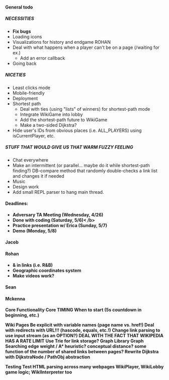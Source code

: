 #### General todo
##### NECESSITIES
- <b>Fix bugs</b>
- Loading icons
- Visualizations for history and endgame ROHAN
- Deal with what happens when a player can't be on a page (/waiting for ex.)
  - Add an error callback
- Going back
##### NICETIES
- Least clicks mode
- Mobile-friendly
- Deployment
- Shortest path
  - Deal with ties (using "lists" of winners) for shortest-path mode
  - Integrate WikiGame into lobby
  - Add the shortest-path future to WikiGame
  - Make a two-sided Dijkstra?
- Hide user's IDs from obvious places (i.e. ALL_PLAYERS) using isCurrentPlayer, etc.
##### STUFF THAT WOULD GIVE US THAT WARM FUZZY FEELING
- Chat everywhere
- Make an intermittent (or parallel... maybe do it while shortest-path finding?) DB-compare method that randomly double-checks a link list and changes it if needed
- Music
- Design work
- Add small REPL parser to hang main thread.

#### Deadlines:
- <b>Adversary TA Meeting (Wednesday, 4/26)</b>
- <b>Done with coding (Saturday, 5/6)<  /b>
- <b>Practice presentation w/ Erica (Sunday, 5/7)</b>
- <b>Demo (Monday, 5/8)</b>

#### Jacob

#### Rohan
- & in links (i.e. R&B)
- Geographic coordinates system
- Make videos work?

#### Sean

#### Mckenna
Core Functionality
  Core
      TIMING
          When to start (5s countdown in beginning, etc.)

Wiki Pages
    Be explicit with variable names (page name vs. href!)
    Deal with redirects with URL!!! (hascode, equals, etc.!)
    Change link parsing to use input stream (as an OPTION?)
    DEAL WITH THE FACT THAT WIKIPEDIA HAS A RATE LIMIT
    Use Trie for link storage?
    Graph Library
        Graph Searching
             edge weight / A* heuristic?
                conceptual distance?
                some function of the number of shared links between pages?
            Rewrite Dijkstra with DijkstraNode / PathObj abstraction

Testing
    Test HTML parsing across many webpages
WikiPlayer, WikiLobby game logic; WikIInterpreter too

